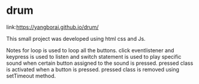 # drum

link:https://yangborai.github.io/drum/

This small project was developed using html css and Js.

Notes
for loop is used to loop all the buttons.
click eventlistener and keypress is used to listen
and
switch statement is used to play specific sound when certain button assigned to the sound is pressed.
pressed class is activated when a button is pressed.
pressed class is removed using setTimeout method.
